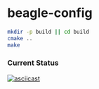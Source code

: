# beagle-config

```bash
mkdir -p build || cd build
cmake ..
make
```

### Current Status
[![asciicast](https://asciinema.org/a/QhBR4ByTSmMg9Pl4j38LuoCh9.svg)](https://asciinema.org/a/QhBR4ByTSmMg9Pl4j38LuoCh9)